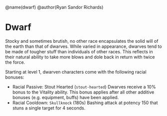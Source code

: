 @name(dwarf)
@author(Ryan Sandor Richards)

# Dwarf
Stocky and sometimes brutish, no other race encapsulates the solid will of the
earth than that of dwarves. While varied in appearance, dwarves tend to be made
of tougher stuff than individuals of other races. This reflects in their natural
ability to take more blows and dole back in return with twice the force.

Starting at level 1, dwarven characters come with the following racial bonuses:

- Racial Passive: Stout Hearted (`stout-hearted`)
  Dwarves receive a 10% bonus to the Vitality ability. This bonus applies after
  all other additive bonuses (e.g. equipment, buffs) have been applied.
- Racial Cooldown: `Skullknock` (180s)
  Bashing attack at potency 150 that stuns a single target for 4 seconds.
